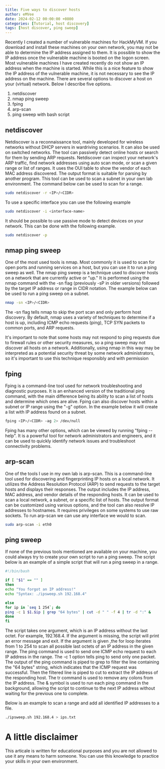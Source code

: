 ```yaml
---
title: Five ways to discover hosts
author: eMVee
date: 2024-02-12 00:00:00 +0800
categories: [Tutorial, host discovery]
tags: [host discover, ping sweep]
---
```


Recently I created a number of vulnerable machines for HackMyVM. If you download and install these machines on your own network, you may not be able to determine the IP address assigned to them. It is possible to show the IP address once the vulnerable machine is booted on the logon screen. Most vulnerable machines I have created recently do not show an IP address when the machine is started. While this is a nice feature to show the IP address of the vulnerable machine, it is not necessary to see the IP address on the machine. There are several options to discover a host on your (virtual) network. Below I describe five options.

1. netdiscover
2. nmap ping sweep
3. fping
4. arp-scan
5. ping sweep with bash script


## netdiscover
Netdiscover is a reconnaissance tool, mainly developed for wireless networks without DHCP servers in wardriving scenarios. It can also be used on switched networks. The tool can passively detect online hosts or search for them by sending ARP requests. Netdiscover can inspect your network's ARP traffic, find network addresses using auto scan mode, or scan a given range or list of ranges. It uses the OUI table to show the vendor of each MAC address discovered. The output format is suitable for parsing by another program. This tool can be used to scan a subnet in your own lab environment. The command below can be used to scan for a range.
```bash
sudo netdiscover -r <IP>/<CIDR>
```

To use a specific interface you can use the following example
```bash
sudo netdiscover -i <interface-name>
```

It should be possible to use passive mode to detect devices on your network. This can be done with the following example.
```bash
sudo netdiscover -p
```

## nmap ping sweep
One of the most used tools is nmap. Most commonly it is used to scan for open ports and running services on a host, but you can use it to run a ping sweep as well. The nmap ping sweep is a technique used to discover hosts on a network that are currently active or "up." It is performed using the nmap command with the -sn flag (previously -sP in older versions) followed by the target IP address or range in CIDR notation. The example below can be used to run a ping sweep on a subnet.
```bash
nmap -sn <IP>/<CIDR>
```
The -sn flag tells nmap to skip the port scan and only perform host discovery. By default, nmap uses a variety of techniques to determine if a host is up, including ICMP echo requests (ping), TCP SYN packets to common ports, and ARP requests.

It's important to note that some hosts may not respond to ping requests due to firewall rules or other security measures, so a ping sweep may not discover all hosts on a network. Additionally, using nmap in this way may be interpreted as a potential security threat by some network administrators, so it's important to use this technique responsibly and with permission

## fping
Fping is a command-line tool used for network troubleshooting and diagnostic purposes. It is an enhanced version of the traditional ping command, with the main difference being its ability to scan a list of hosts and determine which ones are alive. 
Fping can also discover hosts within a subnet or IP range using the "-g" option. In the example below it will create a list with IP address found on a subnet.
```bash
fping <IP>/<CIDR> -ag 2> /dev/null
```

Fping has many other options, which can be viewed by running "fping --help". It is a powerful tool for network administrators and engineers, and it can be used to quickly identify network issues and troubleshoot connectivity problems.

## arp-scan
One of the tools I use in my own lab is arp-scan. This is a command-line tool used for discovering and fingerprinting IP hosts on a local network. 
It utilizes the Address Resolution Protocol (ARP) to send requests to the target hosts and displays their responses.
The output includes the IP address, MAC address, and vendor details of the responding hosts. It can be used to scan a local network, a subnet, or a specific list of hosts. 
The output format can be customized using various options, and the tool can also resolve IP addresses to hostnames. It requires privileges on some systems to use raw sockets.
To run arp-scan we can use any interface we would to scan.
```bash
sudo arp-scan -i eth0
```

## ping sweep 
If none of the previous tools mentioned are available on your machine, you could always try to create your own script to run a ping sweep.
The script below is an example of a simple script that will run a ping sweep in a range.

```bash
#!/bin/bash

if [ "$1" == "" ]
then
echo "You forgot an IP address!"
echo "Syntax: ./ipsweep.sh 192.168.4"

else
for ip in `seq 1 254`; do
ping -c 1 $1.$ip | grep "64 bytes" | cut -d " " -f 4 | tr -d ":" &
done
fi
```

The script takes one argument, which is an IP address without the last octet. For example, 192.168.4. If the argument is missing, the script will print an error message and exit.
If the argument is given ,the for loop iterates from 1 to 254 to scan all possible last octets of an IP address in the given range. The ping command is used to send one ICMP echo request to each IP address in the range. The -c 1 option tells ping to send only one packet.
The output of the ping command is piped to grep to filter the line containing the "64 bytes" string, which indicates that the ICMP request was successful. Then the filtered line is piped to cut to extract the IP address of the responding host.
The tr command is used to remove any colons from the IP address. The & symbol is used to run each ping command in the background, allowing the script to continue to the next IP address without waiting for the previous one to complete.

Below is an example to scan a range and add all identified IP addresses to a file.

```bash
./ipsweep.sh 192.168.4 > ips.txt
```

# A little disclaimer
This articale is written for educational purposes and you are not allowed to use it any means to harm someone. You can use this knowledge to practice your skills in your own environment.